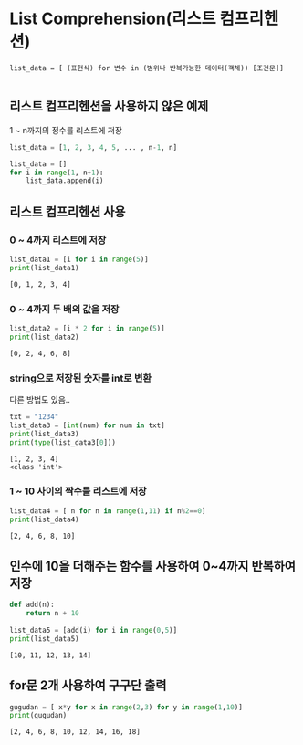# List Comprehension(리스트 컴프리헨션)

```
list_data = [ (표현식) for 변수 in (범위나 반복가능한 데이터(객체)) [조건문]]


```




## 리스트 컴프리헨션을 사용하지 않은 예제 

1 ~ n까지의 정수를 리스트에 저장

``` python 
list_data = [1, 2, 3, 4, 5, ... , n-1, n]

list_data = []
for i in range(1, n+1):
    list_data.append(i)
```




## 리스트 컴프리헨션 사용

### 0 ~ 4까지 리스트에 저장
``` python 
list_data1 = [i for i in range(5)]
print(list_data1)
```
```
[0, 1, 2, 3, 4]
```
### 0 ~ 4까지 두 배의 값을 저장 

``` python 
list_data2 = [i * 2 for i in range(5)]
print(list_data2)
```
```
[0, 2, 4, 6, 8]
```




### string으로 저장된 숫자를 int로 변환

다른 방법도 있음..

``` python 
txt = "1234"
list_data3 = [int(num) for num in txt]
print(list_data3)
print(type(list_data3[0]))
```

```
[1, 2, 3, 4]
<class 'int'>
```


### 1 ~ 10 사이의 짝수를 리스트에 저장 

``` python 
list_data4 = [ n for n in range(1,11) if n%2==0]
print(list_data4)
```

```
[2, 4, 6, 8, 10]
```

## 인수에 10을 더해주는 함수를 사용하여 0~4까지 반복하여 저장 

``` python 
def add(n):
    return n + 10
    
list_data5 = [add(i) for i in range(0,5)]
print(list_data5)
```

```
[10, 11, 12, 13, 14]
```


## for문 2개 사용하여 구구단 출력

``` python 
gugudan = [ x*y for x in range(2,3) for y in range(1,10)]
print(gugudan)
```

```
[2, 4, 6, 8, 10, 12, 14, 16, 18]
```
